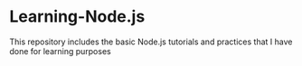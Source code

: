 # Learning-Node.js

This repository includes the basic Node.js tutorials and practices that I have done for learning purposes


